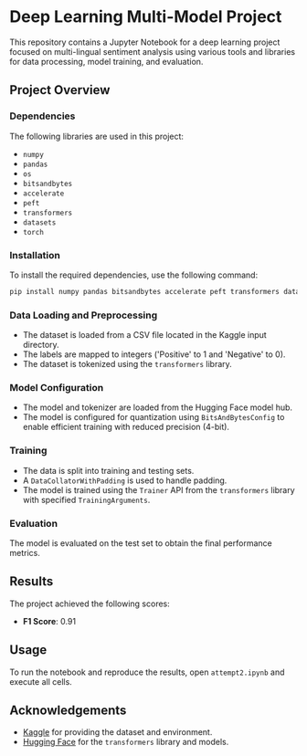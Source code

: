 # Deep Learning Multi-Model Project

This repository contains a Jupyter Notebook for a deep learning project focused on multi-lingual sentiment analysis using various tools and libraries for data processing, model training, and evaluation.

## Project Overview

### Dependencies
The following libraries are used in this project:
- `numpy`
- `pandas`
- `os`
- `bitsandbytes`
- `accelerate`
- `peft`
- `transformers`
- `datasets`
- `torch`

### Installation
To install the required dependencies, use the following command:
```bash
pip install numpy pandas bitsandbytes accelerate peft transformers datasets torch
```

### Data Loading and Preprocessing
- The dataset is loaded from a CSV file located in the Kaggle input directory.
- The labels are mapped to integers ('Positive' to 1 and 'Negative' to 0).
- The dataset is tokenized using the `transformers` library.

### Model Configuration
- The model and tokenizer are loaded from the Hugging Face model hub.
- The model is configured for quantization using `BitsAndBytesConfig` to enable efficient training with reduced precision (4-bit).

### Training
- The data is split into training and testing sets.
- A `DataCollatorWithPadding` is used to handle padding.
- The model is trained using the `Trainer` API from the `transformers` library with specified `TrainingArguments`.

### Evaluation
The model is evaluated on the test set to obtain the final performance metrics.

## Results
The project achieved the following scores:

- **F1 Score**: 0.91

## Usage
To run the notebook and reproduce the results, open `attempt2.ipynb` and execute all cells.

## Acknowledgements
- [Kaggle](https://www.kaggle.com/) for providing the dataset and environment.
- [Hugging Face](https://huggingface.co/) for the `transformers` library and models.
